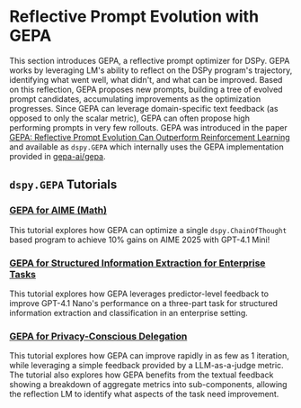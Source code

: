 # Reflective Prompt Evolution with GEPA

This section introduces GEPA, a reflective prompt optimizer for DSPy. GEPA works by leveraging LM's ability to reflect on the DSPy program's trajectory, identifying what went well, what didn't, and what can be improved. Based on this reflection, GEPA proposes new prompts, building a tree of evolved prompt candidates, accumulating improvements as the optimization progresses. Since GEPA can leverage domain-specific text feedback (as opposed to only the scalar metric), GEPA can often propose high performing prompts in very few rollouts. GEPA was introduced in the paper [GEPA: Reflective Prompt Evolution Can Outperform Reinforcement Learning](https://arxiv.org/abs/2507.19457) and available as `dspy.GEPA` which internally uses the GEPA implementation provided in [gepa-ai/gepa](https://github.com/gepa-ai/gepa).

## `dspy.GEPA` Tutorials

### [GEPA for AIME (Math)](../gepa_aime/index.ipynb)
This tutorial explores how GEPA can optimize a single `dspy.ChainOfThought` based program to achieve 10% gains on AIME 2025 with GPT-4.1 Mini!

### [GEPA for Structured Information Extraction for Enterprise Tasks](../gepa_facilitysupportanalyzer/index.ipynb)
This tutorial explores how GEPA leverages predictor-level feedback to improve GPT-4.1 Nano's performance on a three-part task for structured information extraction and classification in an enterprise setting.

### [GEPA for Privacy-Conscious Delegation](../gepa_papillon/index.ipynb)
This tutorial explores how GEPA can improve rapidly in as few as 1 iteration, while leveraging a simple feedback provided by a LLM-as-a-judge metric. The tutorial also explores how GEPA benefits from the textual feedback showing a breakdown of aggregate metrics into sub-components, allowing the reflection LM to identify what aspects of the task need improvement.
